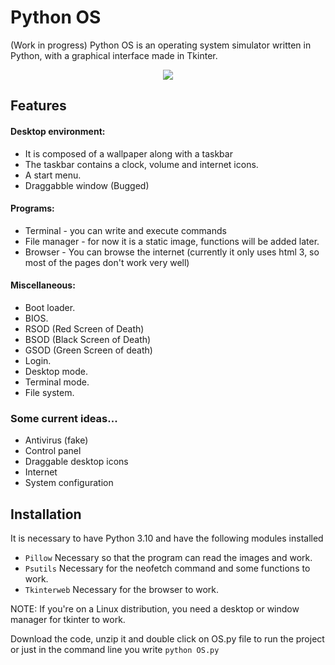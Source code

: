 # Python OS
(Work in progress) Python OS is an operating system simulator written in Python, with a graphical interface made in Tkinter.

<p align="center">
  <img src="https://user-images.githubusercontent.com/63316583/150565735-6f2cedf3-a69b-4091-8fce-7b344025f2cd.png" />
</p>

## Features

#### Desktop environment:
- It is composed of a wallpaper along with a taskbar
- The taskbar contains a clock, volume and internet icons.
- A start menu.
- Draggabble window (Bugged)

#### Programs:
- Terminal - you can write and execute commands
- File manager - for now it is a static image, functions will be added later.
- Browser - You can browse the internet (currently it only uses html 3, so most of the pages don't work very well)

#### Miscellaneous:
- Boot loader.
- BIOS.
- RSOD (Red Screen of Death)
- BSOD (Black Screen of Death)
- GSOD (Green Screen of death)
- Login.
- Desktop mode.
- Terminal mode.
- File system.

### Some current ideas...
- Antivirus (fake)
- Control panel
- Draggable desktop icons
- Internet
- System configuration

## Installation

It is necessary to have Python 3.10 and have the following modules installed 

- ```Pillow```       Necessary so that the program can read the images and work.
- ```Psutils```      Necessary for the neofetch command and some functions to work.
- ```Tkinterweb```   Necessary for the browser to work.

NOTE: If you're on a Linux distribution, you need a desktop or window manager for tkinter to work.

Download the code, unzip it and double click on OS.py file to run the project or just in the command line you write ```python OS.py```
